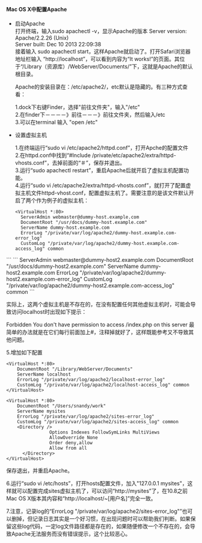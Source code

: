 #### Mac OS X中配置Apache
* 启动Apache <br/>
  打开终端，输入sudo apachectl -v，显示Apache的版本
  Server version: Apache/2.2.26 (Unix)<br/>
  Server built:   Dec 10 2013 22:09:38<br/>
  接着输入 sudo apachectl start，这样Apache就启动了。打开Safari浏览器地址栏输入 “http://localhost”，可以看到内容为“It works!”的页面。其位于“/Library（资源库）/WebServer/Documents/”下，这就是Apache的默认根目录。

  Apache的安装目录在：/etc/apache2/，etc默认是隐藏的。有三种方式查看：

  1.dock下右键Finder，选择"前往文件夹"，输入"/etc"<br/>
  2.在finder下－－－－》前往－－－》前往文件夹，然后输入/etc<br/>
  3.可以在terminal 输入 "open /etc"
* 设置虚拟主机
  
  1.在终端运行“sudo vi /etc/apache2/httpd.conf”，打开Apche的配置文件<br/>
  2.在httpd.conf中找到“#Include /private/etc/apache2/extra/httpd-vhosts.conf”，去掉前面的“＃”，保存并退出。<br/>
  3.运行“sudo apachectl restart”，重启Apache后就开启了虚拟主机配置功能。<br/>
  4.运行“sudo vi /etc/apache2/extra/httpd-vhosts.conf”，就打开了配置虚拟主机文件httpd-vhost.conf，配置虚拟主机了。需要注意的是该文件默认开启了两个作为例子的虚拟主机：
  
  ```
  <VirtualHost *:80>
    ServerAdmin webmaster@dummy-host.example.com
    DocumentRoot "/usr/docs/dummy-host.example.com"
    ServerName dummy-host.example.com
    ErrorLog "/private/var/log/apache2/dummy-host.example.com-error_log"
    CustomLog "/private/var/log/apache2/dummy-host.example.com-access_log" common
</VirtualHost>
 ```
 ```
<VirtualHost *:80>
    ServerAdmin webmaster@dummy-host2.example.com
    DocumentRoot "/usr/docs/dummy-host2.example.com"
    ServerName dummy-host2.example.com
    ErrorLog "/private/var/log/apache2/dummy-host2.example.com-error_log"
    CustomLog "/private/var/log/apache2/dummy-host2.example.com-access_log" common
</VirtualHost>
```

实际上，这两个虚拟主机是不存在的，在没有配置任何其他虚拟主机时，可能会导致访问localhost时出现如下提示：

Forbidden
You don't have permission to access /index.php on this server
最简单的办法就是在它们每行前面加上#，注释掉就好了，这样既能参考又不导致其他问题。

5.增加如下配置

```
<VirtualHost *:80>
    DocumentRoot "/Library/WebServer/Documents"
    ServerName localhost
    ErrorLog "/private/var/log/apache2/localhost-error_log"
    CustomLog "/private/var/log/apache2/localhost-access_log" common
</VirtualHost>
 ```
```
<VirtualHost *:80>
    DocumentRoot "/Users/snandy/work"
    ServerName mysites
    ErrorLog "/private/var/log/apache2/sites-error_log"
    CustomLog "/private/var/log/apache2/sites-access_log" common
    <Directory />
                Options Indexes FollowSymLinks MultiViews
                AllowOverride None
                Order deny,allow
                Allow from all
      </Directory>
</VirtualHost>
```
保存退出，并重启Apache。

6.运行“sudo vi /etc/hosts”，打开hosts配置文件，加入"127.0.0.1 mysites"，这样就可以配置完成sites虚拟主机了，可以访问“http://mysites”了，在10.8之前Mac OS X版本其内容和“http://localhost/~[用户名]”完全一致。

7.注意，记录log的“ErrorLog "/private/var/log/apache2/sites-error_log"”也可以删掉，但记录日志其实是一个好习惯，在出现问题时可以帮助我们判断。如果保留这些log代码，一定log文件路径都是存在的，如果随便修改一个不存在的，会导致Apache无法服务而没有错误提示，这个比较恶心。

  
